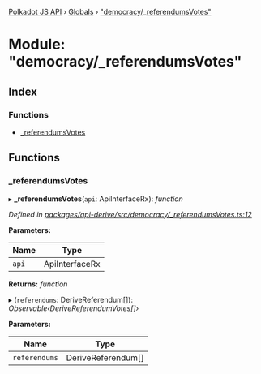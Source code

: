 [Polkadot JS API](../README.md) › [Globals](../globals.md) › ["democracy/_referendumsVotes"](_democracy__referendumsvotes_.md)

# Module: "democracy/_referendumsVotes"

## Index

### Functions

* [_referendumsVotes](_democracy__referendumsvotes_.md#_referendumsvotes)

## Functions

###  _referendumsVotes

▸ **_referendumsVotes**(`api`: ApiInterfaceRx): *function*

*Defined in [packages/api-derive/src/democracy/_referendumsVotes.ts:12](https://github.com/polkadot-js/api/blob/8aa1bd5bd0/packages/api-derive/src/democracy/_referendumsVotes.ts#L12)*

**Parameters:**

Name | Type |
------ | ------ |
`api` | ApiInterfaceRx |

**Returns:** *function*

▸ (`referendums`: DeriveReferendum[]): *Observable‹DeriveReferendumVotes[]›*

**Parameters:**

Name | Type |
------ | ------ |
`referendums` | DeriveReferendum[] |
